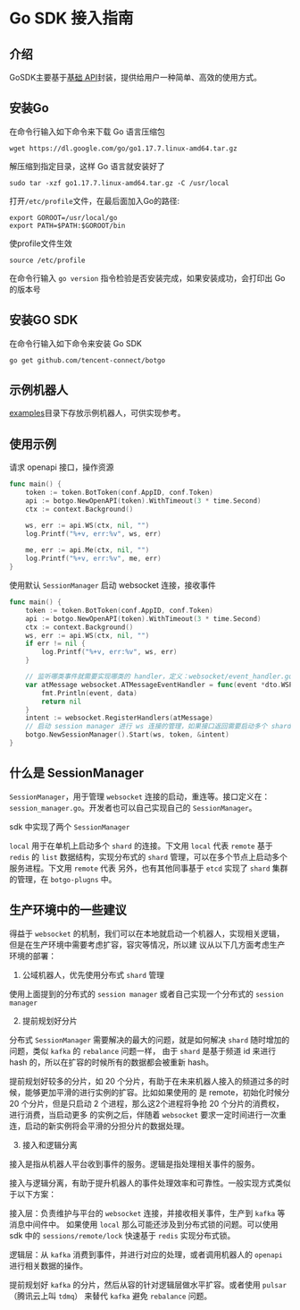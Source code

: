 # Go SDK 接入指南

## 介绍

GoSDK主要基于[基础 API](https://bot.q.qq.com/wiki/develop/api/)封装，提供给用户一种简单、高效的使用方式。

## 安装Go

在命令行输入如下命令来下载 Go 语言压缩包

```
wget https://dl.google.com/go/go1.17.7.linux-amd64.tar.gz
```

解压缩到指定目录，这样 Go 语言就安装好了

```
sudo tar -xzf go1.17.7.linux-amd64.tar.gz -C /usr/local
```

打开`/etc/profile`文件，在最后面加入Go的路径:

```
export GOROOT=/usr/local/go
export PATH=$PATH:$GOROOT/bin
```

使profile文件生效

```
source /etc/profile
```

在命令行输入 `go version` 指令检验是否安装完成，如果安装成功，会打印出 Go 的版本号

## 安装GO SDK

在命令行输入如下命令来安装 Go SDK

```
go get github.com/tencent-connect/botgo
```

## 示例机器人

[examples](https://github.com/tencent-connect/botgo/tree/master/examples)目录下存放示例机器人，可供实现参考。

## 使用示例

请求 openapi 接口，操作资源

```go
func main() {
    token := token.BotToken(conf.AppID, conf.Token)
    api := botgo.NewOpenAPI(token).WithTimeout(3 * time.Second)
    ctx := context.Background()

    ws, err := api.WS(ctx, nil, "")
    log.Printf("%+v, err:%v", ws, err)
    
    me, err := api.Me(ctx, nil, "")
    log.Printf("%+v, err:%v", me, err)
}
```

使用默认 `SessionManager` 启动 websocket 连接，接收事件

```go
func main() {
    token := token.BotToken(conf.AppID, conf.Token)
    api := botgo.NewOpenAPI(token).WithTimeout(3 * time.Second)
    ctx := context.Background()
    ws, err := api.WS(ctx, nil, "")
    if err != nil {
        log.Printf("%+v, err:%v", ws, err)
    }

    // 监听哪类事件就需要实现哪类的 handler，定义：websocket/event_handler.go
    var atMessage websocket.ATMessageEventHandler = func(event *dto.WSPayload, data *dto.WSATMessageData) error {
        fmt.Println(event, data)
        return nil
    }
    intent := websocket.RegisterHandlers(atMessage)
    // 启动 session manager 进行 ws 连接的管理，如果接口返回需要启动多个 shard 的连接，这里也会自动启动多个
    botgo.NewSessionManager().Start(ws, token, &intent)
}
```

## 什么是 SessionManager

`SessionManager`，用于管理 `websocket` 连接的启动，重连等。接口定义在：`session_manager.go`。开发者也可以自己实现自己的 `SessionManager`。

sdk 中实现了两个 `SessionManager`

`local` 用于在单机上启动多个 `shard` 的连接。下文用 `local` 代表
`remote` 基于 `redis` 的 `list` 数据结构，实现分布式的 `shard` 管理，可以在多个节点上启动多个服务进程。下文用 `remote` 代表
另外，也有其他同事基于 `etcd` 实现了 `shard` 集群的管理，在 `botgo-plugns` 中。

## 生产环境中的一些建议

得益于 `websocket` 的机制，我们可以在本地就启动一个机器人，实现相关逻辑，但是在生产环境中需要考虑扩容，容灾等情况，所以建 议从以下几方面考虑生产环境的部署：

1. 公域机器人，优先使用分布式 `shard` 管理

使用上面提到的分布式的 `session manager` 或者自己实现一个分布式的 `session manager`

2. 提前规划好分片

分布式 `SessionManager` 需要解决的最大的问题，就是如何解决 `shard` 随时增加的问题，类似 `kafka` 的 `rebalance` 问题一样， 由于 `shard` 是基于频道 id 来进行 hash 的，所以在扩容的时候所有的数据都会被重新 hash。

提前规划好较多的分片，如 20 个分片，有助于在未来机器人接入的频道过多的时候，能够更加平滑的进行实例的扩容。比如如果使用的 是 remote，初始化时候分 20 个分片，但是只启动 2 个进程，那么这2个进程将争抢 20 个分片的消费权，进行消费，当启动更多 的实例之后，伴随着 `websocket` 要求一定时间进行一次重连，启动的新实例将会平滑的分担分片的数据处理。

3. 接入和逻辑分离

接入是指从机器人平台收到事件的服务。逻辑是指处理相关事件的服务。

接入与逻辑分离，有助于提升机器人的事件处理效率和可靠性。一般实现方式类似于以下方案：

接入层：负责维护与平台的 `websocket` 连接，并接收相关事件，生产到 `kafka` 等消息中间件中。 如果使用 `local` 那么可能还涉及到分布式锁的问题。可以使用sdk 中的 `sessions/remote/lock` 快速基于 `redis` 实现分布式锁。

逻辑层：从 `kafka` 消费到事件，并进行对应的处理，或者调用机器人的 `openapi` 进行相关数据的操作。

提前规划好 `kafka` 的分片，然后从容的针对逻辑层做水平扩容。或者使用 `pulsar`（腾讯云上叫 `tdmq`） 来替代 `kafka` 避免 `rebalance` 问题。
